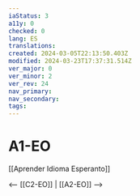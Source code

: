 ```yaml
---
iaStatus: 3
a11y: 0
checked: 0
lang: ES
translations: 
created: 2024-03-05T22:13:50.403Z
modified: 2024-03-23T17:37:31.514Z
ver_major: 0
ver_minor: 2
ver_rev: 24
nav_primary: 
nav_secondary: 
tags:
---
```

# A1-EO

[[Aprender Idioma Esperanto]]

<-- [[C2-EO]] | [[A2-EO]] -->